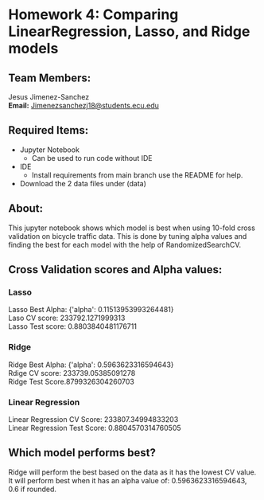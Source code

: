 # Homework 4: Comparing LinearRegression, Lasso, and Ridge models
## Team Members:
Jesus Jimenez-Sanchez <br> 
**Email:** Jimenezsanchezj18@students.ecu.edu
## Required Items:
- Jupyter Notebook
  -   Can be used to run code without IDE
- IDE
  - Install requirements from main branch use the README for help.
- Download the 2 data files under (data)
## About:
This jupyter notebook shows which model is best when using 10-fold cross validation on bicycle traffic data. This is done by tuning alpha values and finding the best for each model with the help of RandomizedSearchCV.
## Cross Validation scores and Alpha values:
### Lasso
Lasso Best Alpha: {'alpha': 0.11513953993264481} <br>
Laso CV score: 233792.1271999313 <br>
Lasso Test score: 0.8803840481176711
### Ridge
Ridge Best Alpha: {'alpha': 0.5963623316594643} <br>
Rdige CV score: 233739.05385091278 <br>
Ridge Test Score.8799326304260703
### Linear Regression
Linear Regression CV Score: 233807.34994833203 <br>
Linear Regression Test Score: 0.8804570314760505

## Which model performs best?
Ridge will perform the best based on the data as it has the lowest CV value.<br>
It will perform best when it has an alpha value of: 0.5963623316594643, 0.6 if rounded.
